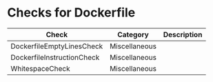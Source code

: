 # Checks for Dockerfile

Check | Category | Description
----- | -------- | -----------
DockerfileEmptyLinesCheck | Miscellaneous | |
DockerfileInstructionCheck | Miscellaneous | |
WhitespaceCheck | Miscellaneous | |